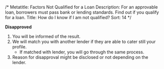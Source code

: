 /*
Metatitle: Factors Not Qualified for a Loan
Description: For an approvable loan, borrowers must pass bank or lending standards. Find out if you qualify for a loan.
Title: How do I know if I am not qualified?
Sort: 14
*/

**Disapproved**

1. You will be informed of the result.
2. We will match you with another lender if they are able to cater still your profile.
	* If matched with lender, you will go through the same process.
3. Reason for disapproval might be disclosed or not depending on the lender.
